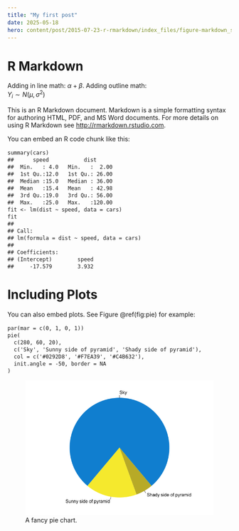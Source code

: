 ```yaml
---
title: "My first post"
date: 2025-05-18
hero: content/post/2015-07-23-r-rmarkdown/index_files/figure-markdown_strict/test-img.png
---
```


# R Markdown

Adding in line math: *α* + *β*. Adding outline math:  
*Y*<sub>*i*</sub> ∼ *N*(*μ*, *σ*<sup>2</sup>)

This is an R Markdown document. Markdown is a simple formatting syntax
for authoring HTML, PDF, and MS Word documents. For more details on
using R Markdown see <http://rmarkdown.rstudio.com>.

You can embed an R code chunk like this:

    summary(cars)
    ##      speed           dist       
    ##  Min.   : 4.0   Min.   :  2.00  
    ##  1st Qu.:12.0   1st Qu.: 26.00  
    ##  Median :15.0   Median : 36.00  
    ##  Mean   :15.4   Mean   : 42.98  
    ##  3rd Qu.:19.0   3rd Qu.: 56.00  
    ##  Max.   :25.0   Max.   :120.00
    fit <- lm(dist ~ speed, data = cars)
    fit
    ## 
    ## Call:
    ## lm(formula = dist ~ speed, data = cars)
    ## 
    ## Coefficients:
    ## (Intercept)        speed  
    ##     -17.579        3.932

# Including Plots

You can also embed plots. See Figure @ref(fig:pie) for example:

    par(mar = c(0, 1, 0, 1))
    pie(
      c(280, 60, 20),
      c('Sky', 'Sunny side of pyramid', 'Shady side of pyramid'),
      col = c('#0292D8', '#F7EA39', '#C4B632'),
      init.angle = -50, border = NA
    )

<figure>
<img
src="index_files/figure-markdown_strict/pie-1.png"
alt="A fancy pie chart." />
<figcaption aria-hidden="true">A fancy pie chart.</figcaption>
</figure>
